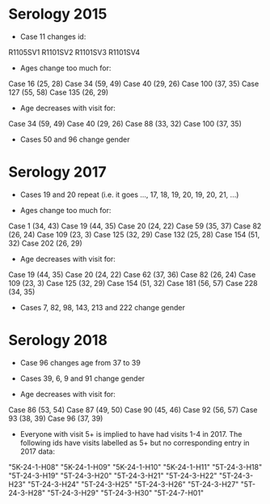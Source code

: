 # Serology 2015

- Case 11 changes id:

R1105SV1
R1101SV2
R1101SV3
R1101SV4

- Ages change too much for:

Case 16 (25, 28)
Case 34 (59, 49)
Case 40 (29, 26)
Case 100 (37, 35)
Case 127 (55, 58)
Case 135 (26, 29)

- Age decreases with visit for:

Case 34 (59, 49)
Case 40 (29, 26)
Case 88 (33, 32)
Case 100 (37, 35)

- Cases 50 and 96 change gender

# Serology 2017

- Cases 19 and 20 repeat (i.e. it goes ..., 17, 18, 19, 20, 19, 20, 21, ...)

- Ages change too much for:

Case 1 (34, 43)
Case 19 (44, 35)
Case 20 (24, 22)
Case 59 (35, 37)
Case 82 (26, 24)
Case 109 (23, 3)
Case 125 (32, 29)
Case 132 (25, 28)
Case 154 (51, 32)
Case 202 (26, 29)

- Age decreases with visit for:

Case 19 (44, 35)
Case 20 (24, 22)
Case 62 (37, 36)
Case 82 (26, 24)
Case 109 (23, 3)
Case 125 (32, 29)
Case 154 (51, 32)
Case 181 (56, 57)
Case 228 (34, 35)

- Cases 7, 82, 98, 143, 213 and 222 change gender

# Serology 2018

- Case 96 changes age from 37 to 39

- Cases 39, 6, 9 and 91 change gender

- Age decreases with visit for:

Case 86 (53, 54)
Case 87 (49, 50)
Case 90 (45, 46)
Case 92 (56, 57)
Case 93 (38, 39)
Case 96 (37, 39)

- Everyone with visit 5+ is implied to have had visits 1-4 in 2017. The
  following ids have visits labelled as 5+ but no corresponding entry in 2017
  data:

"5K-24-1-H08" "5K-24-1-H09" "5K-24-1-H10" "5K-24-1-H11" "5T-24-3-H18" "5T-24-3-H19" "5T-24-3-H20"
"5T-24-3-H21" "5T-24-3-H22" "5T-24-3-H23" "5T-24-3-H24" "5T-24-3-H25" "5T-24-3-H26" "5T-24-3-H27"
"5T-24-3-H28" "5T-24-3-H29" "5T-24-3-H30" "5T-24-7-H01"
